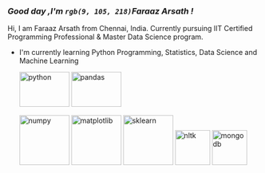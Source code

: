 ### ***Good day ,I'm `rgb(9, 105, 218)`Faraaz Arsath !***

   Hi, I am Faraaz Arsath from Chennai, India. Currently pursuing IIT Certified Programming Professional & Master Data Science program.
   

- I'm currently learning Python Programming, Statistics, Data Science and Machine Learning


  <p align="left"> 
  
  <img src="https://cdn.jsdelivr.net/gh/devicons/devicon/icons/python/python-original-wordmark.svg" alt="python" width="100" height="70"/>
          
  <img src="https://cdn.jsdelivr.net/gh/devicons/devicon/icons/pandas/pandas-original-wordmark.svg" alt="pandas" width="100" height="70"/>
  
  </p>
  
  
  <p align="left"> 
  <img src="https://cdn.jsdelivr.net/gh/devicons/devicon/icons/numpy/numpy-original-wordmark.svg" alt="numpy" width="100" height="100"/>
  
  <img src="https://user-images.githubusercontent.com/108978683/199270835-17e06887-7071-4dc8-b7e1-5a40bda8e641.svg" alt="matplotlib" width="100" height="100"/>
  
  <img src="https://user-images.githubusercontent.com/108978683/199273158-387d07eb-c846-4b53-871c-9dbb457e87ab.svg" alt="sklearn" width="100" height="100"/>
    
  <img src="https://user-images.githubusercontent.com/108978683/199274547-4bca3d21-d63d-4670-87c6-2d8826c40002.png" alt="nltk" width="70" height="70"/>
  
  <img src="https://cdn.jsdelivr.net/gh/devicons/devicon/icons/mongodb/mongodb-original-wordmark.svg" alt="mongodb" width="70" height="70" />
          
   </p>
  
          


<!--
**FaraazArsath/FaraazArsath** is a ✨ _special_ ✨ repository because its `README.md` (this file) appears on your GitHub profile.

Here are some ideas to get you started:

- 🔭 I’m currently working on ...
- 🌱 I’m currently learning ...
- 👯 I’m looking to collaborate on ...
- 🤔 I’m looking for help with ...
- 💬 Ask me about ...
- 📫 How to reach me: ...
- 😄 Pronouns: ...
- ⚡ Fun fact: ...
-->
